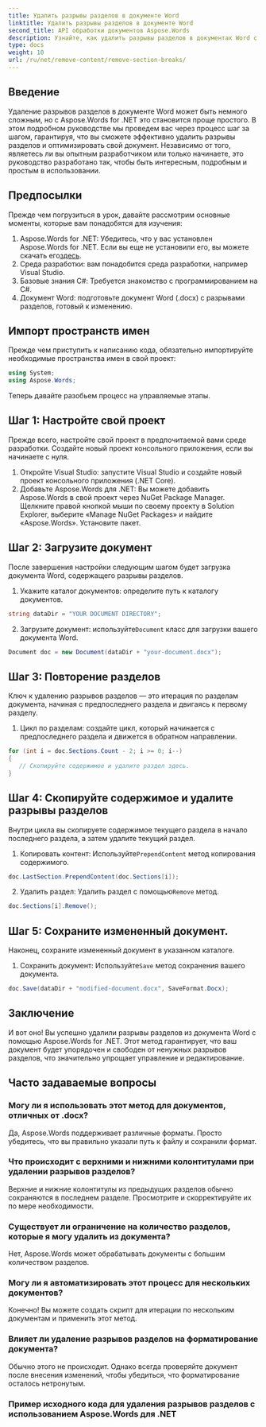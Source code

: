```yaml
---
title: Удалить разрывы разделов в документе Word
linktitle: Удалить разрывы разделов в документе Word
second_title: API обработки документов Aspose.Words
description: Узнайте, как удалить разрывы разделов в документах Word с помощью Aspose.Words для .NET. Это подробное пошаговое руководство обеспечивает плавное управление документами и их редактирование.
type: docs
weight: 10
url: /ru/net/remove-content/remove-section-breaks/
---
```

## Введение

Удаление разрывов разделов в документе Word может быть немного сложным, но с Aspose.Words for .NET это становится проще простого. В этом подробном руководстве мы проведем вас через процесс шаг за шагом, гарантируя, что вы сможете эффективно удалить разрывы разделов и оптимизировать свой документ. Независимо от того, являетесь ли вы опытным разработчиком или только начинаете, это руководство разработано так, чтобы быть интересным, подробным и простым в использовании.

## Предпосылки

Прежде чем погрузиться в урок, давайте рассмотрим основные моменты, которые вам понадобятся для изучения:

1.  Aspose.Words for .NET: Убедитесь, что у вас установлен Aspose.Words for .NET. Если вы еще не установили его, вы можете скачать его[здесь](https://releases.aspose.com/words/net/).
2. Среда разработки: вам понадобится среда разработки, например Visual Studio.
3. Базовые знания C#: Требуется знакомство с программированием на C#.
4. Документ Word: подготовьте документ Word (.docx) с разрывами разделов, готовый к изменению.

## Импорт пространств имен

Прежде чем приступить к написанию кода, обязательно импортируйте необходимые пространства имен в свой проект:

```csharp
using System;
using Aspose.Words;
```

Теперь давайте разобьем процесс на управляемые этапы.

## Шаг 1: Настройте свой проект

Прежде всего, настройте свой проект в предпочитаемой вами среде разработки. Создайте новый проект консольного приложения, если вы начинаете с нуля.

1. Откройте Visual Studio: запустите Visual Studio и создайте новый проект консольного приложения (.NET Core).
2. Добавьте Aspose.Words для .NET: Вы можете добавить Aspose.Words в свой проект через NuGet Package Manager. Щелкните правой кнопкой мыши по своему проекту в Solution Explorer, выберите «Manage NuGet Packages» и найдите «Aspose.Words». Установите пакет.

## Шаг 2: Загрузите документ

После завершения настройки следующим шагом будет загрузка документа Word, содержащего разрывы разделов.

1. Укажите каталог документов: определите путь к каталогу документов.
```csharp
string dataDir = "YOUR DOCUMENT DIRECTORY";
```
2.  Загрузите документ: используйте`Document` класс для загрузки вашего документа Word.
```csharp
Document doc = new Document(dataDir + "your-document.docx");
```

## Шаг 3: Повторение разделов

Ключ к удалению разрывов разделов — это итерация по разделам документа, начиная с предпоследнего раздела и двигаясь к первому разделу.

1. Цикл по разделам: создайте цикл, который начинается с предпоследнего раздела и движется в обратном направлении.
```csharp
for (int i = doc.Sections.Count - 2; i >= 0; i--)
{
   // Скопируйте содержимое и удалите раздел здесь.
}
```

## Шаг 4: Скопируйте содержимое и удалите разрывы разделов

Внутри цикла вы скопируете содержимое текущего раздела в начало последнего раздела, а затем удалите текущий раздел.

1.  Копировать контент: Используйте`PrependContent` метод копирования содержимого.
```csharp
doc.LastSection.PrependContent(doc.Sections[i]);
```
2.  Удалить раздел: Удалить раздел с помощью`Remove` метод.
```csharp
doc.Sections[i].Remove();
```

## Шаг 5: Сохраните измененный документ.

Наконец, сохраните измененный документ в указанном каталоге.

1.  Сохранить документ: Используйте`Save` метод сохранения вашего документа.
```csharp
doc.Save(dataDir + "modified-document.docx", SaveFormat.Docx);
```

## Заключение

И вот оно! Вы успешно удалили разрывы разделов из документа Word с помощью Aspose.Words for .NET. Этот метод гарантирует, что ваш документ будет упорядочен и свободен от ненужных разрывов разделов, что значительно упрощает управление и редактирование.

## Часто задаваемые вопросы

### Могу ли я использовать этот метод для документов, отличных от .docx?
Да, Aspose.Words поддерживает различные форматы. Просто убедитесь, что вы правильно указали путь к файлу и сохранили формат.

### Что происходит с верхними и нижними колонтитулами при удалении разрывов разделов?
Верхние и нижние колонтитулы из предыдущих разделов обычно сохраняются в последнем разделе. Просмотрите и скорректируйте их по мере необходимости.

### Существует ли ограничение на количество разделов, которые я могу удалить из документа?
Нет, Aspose.Words может обрабатывать документы с большим количеством разделов.

### Могу ли я автоматизировать этот процесс для нескольких документов?
Конечно! Вы можете создать скрипт для итерации по нескольким документам и применить этот метод.

### Влияет ли удаление разрывов разделов на форматирование документа?
Обычно этого не происходит. Однако всегда проверяйте документ после внесения изменений, чтобы убедиться, что форматирование осталось нетронутым.

### Пример исходного кода для удаления разрывов разделов с использованием Aspose.Words для .NET
 